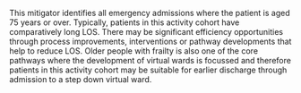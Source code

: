 This mitigator identifies all emergency admissions where the patient is aged 75 years or over.
Typically, patients in this activity cohort have comparatively long LOS. There may be significant efficiency opportunities through process improvements, interventions or pathway developments that help to reduce LOS. Older people with frailty is also one of the core pathways where the development of virtual wards is focussed and therefore patients in this activity cohort may be suitable for earlier discharge through admission to a step down virtual ward.
